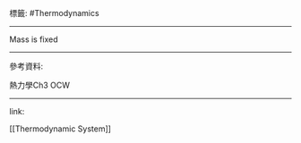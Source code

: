 標籤: #Thermodynamics 

---

Mass is fixed

---

參考資料:

熱力學Ch3 OCW

---

link:

[[Thermodynamic System]]